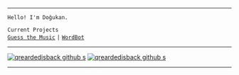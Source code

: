 

---

 `Hello! I'm Doğukan.`
 
  `Current Projects`<br />
  [`Guess the Music`](https://guessthemusic.net) `|` [`WordBot`](https://wordbot.xyz)

---

[![qreardedisback github s](https://github-readme-stats.vercel.app/api?username=qreardedisback&locale=en&title_color=FFFFFF&border_color=f5ac02&bg_color=000000&icon_color=f5ac02&text_color=FFFFFF&include_all_commits=true&show_icons=true)](https://github.com/qreardedisback)
[![qreardedisback github s](https://github-readme-stats.vercel.app/api/pin/?username=qreardedwashere-cf&bg_color=000000&border_color=f5ac02&icon_color=f5ac02&text_color=FFFFFF&show_owner=true&title_color=FFFFFF&repo=qreardedwashere.cf)](https://github.com/qreardedwashere-cf/qreardedwashere.cf)

---

